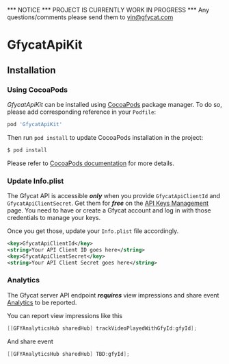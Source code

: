 *** NOTICE *** PROJECT IS CURRENTLY WORK IN PROGRESS ***
Any questions/comments please send them to yin@gfycat.com

# GfycatApiKit

## Installation

### Using CocoaPods

*GfycatApiKit* can be installed using [CocoaPods](https://cocoapods.org)
package manager. To do so, please add corresponding reference in your `Podfile`:

```ruby
pod 'GfycatApiKit'
```

Then run `pod install` to update CocoaPods installation in the project:

```sh
$ pod install
```

Please refer to [CocoaPods documentation](https://guides.cocoapods.org/using/using-cocoapods.html) for more details.

### Update Info.plist

The Gfycat API is accessible ***only*** when you provide `GfycatApiClientId` and `GfycatApiClientSecret`.
Get them for ***free*** on the [API Keys Management](https://developers.gfycat.com/signup/#/keys) page.
You need to have or create a Gfycat account and log in with those credentials to manage your keys.

Once you get those, update your `Info.plist` file accordingly.

```xml
<key>GfycatApiClientId</key>
<string>Your API Client ID goes here</string>
<key>GfycatApiClientSecret</key>
<string>Your API Client Secret goes here</string>
```

### Analytics

The Gfycat server API endpoint ***requires*** view impressions and share event [Analytics](https://developers.gfycat.com/analytics/#gfycat-analytics) to be reported.

You can report view impressions like this
```objective-c
[[GFYAnalyticsHub sharedHub] trackVideoPlayedWithGfyId:gfyId];
```
And share event
```objective-c
[[GFYAnalyticsHub sharedHub] TBD:gfyId];
```
